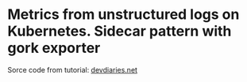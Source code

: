 # Metrics from unstructured logs on Kubernetes. Sidecar pattern with gork exporter
Sorce code from tutorial: [devdiaries.net](https://www.devdiaries.net/blog/Prometheus-On-Kubernetes-Part-2/)
